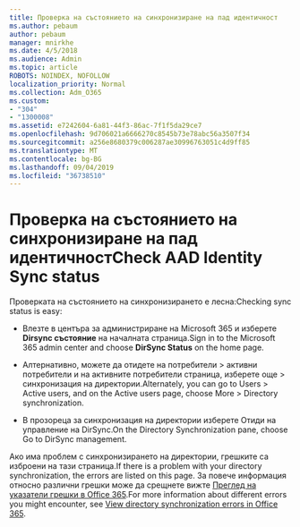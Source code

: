 ```yaml
---
title: Проверка на състоянието на синхронизиране на пад идентичност
ms.author: pebaum
author: pebaum
manager: mnirkhe
ms.date: 4/5/2018
ms.audience: Admin
ms.topic: article
ROBOTS: NOINDEX, NOFOLLOW
localization_priority: Normal
ms.collection: Adm_O365
ms.custom:
- "304"
- "1300008"
ms.assetid: e7242604-6a81-44f3-86ac-7f1f5da29ce7
ms.openlocfilehash: 9d706021a6666270c8545b73e78abc56a3507f34
ms.sourcegitcommit: a256e8680379c006287ae30996763051c4d9ff85
ms.translationtype: MT
ms.contentlocale: bg-BG
ms.lasthandoff: 09/04/2019
ms.locfileid: "36738510"
---
```

# <a name="check-aad-identity-sync-status"></a><span data-ttu-id="f0698-102">Проверка на състоянието на синхронизиране на пад идентичност</span><span class="sxs-lookup"><span data-stu-id="f0698-102">Check AAD Identity Sync status</span></span>

<span data-ttu-id="f0698-103">Проверката на състоянието на синхронизирането е лесна:</span><span class="sxs-lookup"><span data-stu-id="f0698-103">Checking sync status is easy:</span></span>
  
- <span data-ttu-id="f0698-104">Влезте в центъра за администриране на Microsoft 365 и изберете **Dirsync състояние** на началната страница.</span><span class="sxs-lookup"><span data-stu-id="f0698-104">Sign in to the Microsoft 365 admin center and choose **DirSync Status** on the home page.</span></span>

- <span data-ttu-id="f0698-105">Алтернативно, можете да отидете на потребители \> активни потребители и на активните потребители страница, изберете още \> синхронизация на директории.</span><span class="sxs-lookup"><span data-stu-id="f0698-105">Alternately, you can go to Users \> Active users, and on the Active users page, choose More \> Directory synchronization.</span></span>

- <span data-ttu-id="f0698-106">В прозореца за синхронизация на директории изберете Отиди на управление на DirSync.</span><span class="sxs-lookup"><span data-stu-id="f0698-106">On the Directory Synchronization pane, choose Go to DirSync management.</span></span>

<span data-ttu-id="f0698-107">Ако има проблем с синхронизирането на директории, грешките са изброени на тази страница.</span><span class="sxs-lookup"><span data-stu-id="f0698-107">If there is a problem with your directory synchronization, the errors are listed on this page.</span></span> <span data-ttu-id="f0698-108">За повече информация относно различни грешки може да срещнете вижте [Преглед на указатели грешки в Office 365](https://docs.microsoft.com//office365/enterprise/identify-directory-synchronization-errors).</span><span class="sxs-lookup"><span data-stu-id="f0698-108">For more information about different errors you might encounter, see [View directory synchronization errors in Office 365](https://docs.microsoft.com//office365/enterprise/identify-directory-synchronization-errors).</span></span>
  